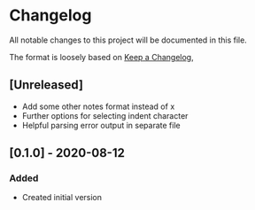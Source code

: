 # Changelog
All notable changes to this project will be documented in this file.

The format is loosely based on [Keep a Changelog](https://keepachangelog.com/en/1.0.0/),


## [Unreleased]
- Add some other notes format instead of x
- Further options for selecting indent character
- Helpful parsing error output in separate file

## [0.1.0] - 2020-08-12
### Added
- Created initial version

